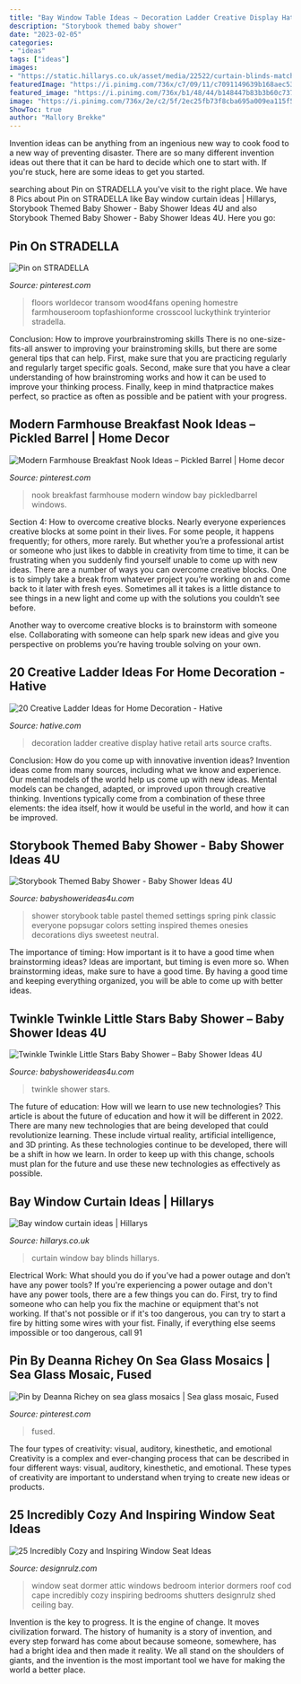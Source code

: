 ```yaml
---
title: "Bay Window Table Ideas ~ Decoration Ladder Creative Display Hative Retail Arts Source Crafts"
description: "Storybook themed baby shower"
date: "2023-02-05"
categories:
- "ideas"
tags: ["ideas"]
images:
- "https://static.hillarys.co.uk/asset/media/22522/curtain-blinds-match-portrait.jpg"
featuredImage: "https://i.pinimg.com/736x/c7/09/11/c7091149639b168aec5387c1e5a6ba36--sea-glass-mosaics.jpg"
featured_image: "https://i.pinimg.com/736x/b1/48/44/b148447b83b3b60c7373d5b80d4ac48f.jpg"
image: "https://i.pinimg.com/736x/2e/c2/5f/2ec25fb73f8cba695a009ea115f5f9dd.jpg"
ShowToc: true
author: "Mallory Brekke"
---
```



Invention ideas can be anything from an ingenious new way to cook food to a new way of preventing disaster. There are so many different invention ideas out there that it can be hard to decide which one to start with. If you're stuck, here are some ideas to get you started.

	

		
searching about Pin on STRADELLA you've visit to the right place. We have 8 Pics about Pin on STRADELLA like Bay window curtain ideas | Hillarys, Storybook Themed Baby Shower - Baby Shower Ideas 4U and also Storybook Themed Baby Shower - Baby Shower Ideas 4U. Here you go:
		
    
## Pin On STRADELLA

<img loading=lazy src="https://i.pinimg.com/736x/2e/c2/5f/2ec25fb73f8cba695a009ea115f5f9dd.jpg" onerror="this.onerror=null;this.src='https://tse2.mm.bing.net/th?id=OIP.5TozgAgSS2YitTugEC_olgHaLH&amp;pid=15.1';" alt="Pin on STRADELLA">

_Source: pinterest.com_

>floors worldecor transom wood4fans opening homestre farmhouseroom topfashionforme crosscool luckythink tryinterior stradella. 

	

Conclusion: How to improve yourbrainstroming skills
There is no one-size-fits-all answer to improving your brainstroming skills, but there are some general tips that can help. First, make sure that you are practicing regularly and regularly target specific goals. Second, make sure that you have a clear understanding of how brainstroming works and how it can be used to improve your thinking process. Finally, keep in mind thatpractice makes perfect, so practice as often as possible and be patient with your progress.

    
## Modern Farmhouse Breakfast Nook Ideas – Pickled Barrel | Home Decor

<img loading=lazy src="https://i.pinimg.com/736x/b1/48/44/b148447b83b3b60c7373d5b80d4ac48f.jpg" onerror="this.onerror=null;this.src='https://tse1.mm.bing.net/th?id=OIP.XbU3ERJWSN6r--sh7t8vVAHaKO&amp;pid=15.1';" alt="Modern Farmhouse Breakfast Nook Ideas – Pickled Barrel | Home decor">

_Source: pinterest.com_

>nook breakfast farmhouse modern window bay pickledbarrel windows. 

	

Section 4: How to overcome creative blocks.
Nearly everyone experiences creative blocks at some point in their lives. For some people, it happens frequently; for others, more rarely. But whether you’re a professional artist or someone who just likes to dabble in creativity from time to time, it can be frustrating when you suddenly find yourself unable to come up with new ideas.
There are a number of ways you can overcome creative blocks. One is to simply take a break from whatever project you’re working on and come back to it later with fresh eyes. Sometimes all it takes is a little distance to see things in a new light and come up with the solutions you couldn’t see before.

Another way to overcome creative blocks is to brainstorm with someone else. Collaborating with someone can help spark new ideas and give you perspective on problems you’re having trouble solving on your own.

    
## 20 Creative Ladder Ideas For Home Decoration - Hative

<img loading=lazy src="https://hative.com/wp-content/uploads/2014/06/ladder-decor-ideas/2-ladder-decor-ideas.jpg" onerror="this.onerror=null;this.src='https://tse4.mm.bing.net/th?id=OIP.XSTm_9nizi6e7klXC1Q_igHaJ4&amp;pid=15.1';" alt="20 Creative Ladder Ideas for Home Decoration - Hative">

_Source: hative.com_

>decoration ladder creative display hative retail arts source crafts. 

	

Conclusion: How do you come up with innovative invention ideas?
Invention ideas come from many sources, including what we know and experience. Our mental models of the world help us come up with new ideas. Mental models can be changed, adapted, or improved upon through creative thinking. Inventions typically come from a combination of these three elements: the idea itself, how it would be useful in the world, and how it can be improved.

    
## Storybook Themed Baby Shower - Baby Shower Ideas 4U

<img loading=lazy src="https://babyshowerideas4u.com/wp-content/uploads/2014/08/Classic-Storybook-Themed-Shower-4.jpg" onerror="this.onerror=null;this.src='https://tse2.mm.bing.net/th?id=OIP.sqywbbuV4MtG_B3LZehH8AHaLH&amp;pid=15.1';" alt="Storybook Themed Baby Shower - Baby Shower Ideas 4U">

_Source: babyshowerideas4u.com_

>shower storybook table pastel themed settings spring pink classic everyone popsugar colors setting inspired themes onesies decorations diys sweetest neutral. 

	

The importance of timing: How important is it to have a good time when brainstorming ideas?
Ideas are important, but timing is even more so. When brainstorming ideas, make sure to have a good time. By having a good time and keeping everything organized, you will be able to come up with better ideas.

    
## Twinkle Twinkle Little Stars Baby Shower – Baby Shower Ideas 4U

<img loading=lazy src="https://babyshowerideas4u.com/wp-content/uploads/2017/06/Twinkle-Twinkle-Little-Stars-Shower-Flowers-600x800.jpg" onerror="this.onerror=null;this.src='https://tse1.mm.bing.net/th?id=OIP._VUxXMMtH0iQ0dyJvH48vAHaJ4&amp;pid=15.1';" alt="Twinkle Twinkle Little Stars Baby Shower – Baby Shower Ideas 4U">

_Source: babyshowerideas4u.com_

>twinkle shower stars. 

	

The future of education: How will we learn to use new technologies?
This article is about the future of education and how it will be different in 2022. There are many new technologies that are being developed that could revolutionize learning. These include virtual reality, artificial intelligence, and 3D printing. As these technologies continue to be developed, there will be a shift in how we learn. In order to keep up with this change, schools must plan for the future and use these new technologies as effectively as possible.

    
## Bay Window Curtain Ideas | Hillarys

<img loading=lazy src="https://static.hillarys.co.uk/asset/media/22522/curtain-blinds-match-portrait.jpg" onerror="this.onerror=null;this.src='https://tse1.mm.bing.net/th?id=OIP.1CuH1IuQuRZX83zHQJsh2wHaLH&amp;pid=15.1';" alt="Bay window curtain ideas | Hillarys">

_Source: hillarys.co.uk_

>curtain window bay blinds hillarys. 

	

Electrical Work: What should you do if you’ve had a power outage and don’t have any power tools?
If you're experiencing a power outage and don't have any power tools, there are a few things you can do. First, try to find someone who can help you fix the machine or equipment that's not working. If that's not possible or if it's too dangerous, you can try to start a fire by hitting some wires with your fist. Finally, if everything else seems impossible or too dangerous, call 91
    
## Pin By Deanna Richey On Sea Glass Mosaics | Sea Glass Mosaic, Fused

<img loading=lazy src="https://i.pinimg.com/736x/c7/09/11/c7091149639b168aec5387c1e5a6ba36--sea-glass-mosaics.jpg" onerror="this.onerror=null;this.src='https://tse4.mm.bing.net/th?id=OIP.rJ7jyZ9yrycKCqKwzpL3EgHaNK&amp;pid=15.1';" alt="Pin by Deanna Richey on sea glass mosaics | Sea glass mosaic, Fused">

_Source: pinterest.com_

>fused. 

	

The four types of creativity: visual, auditory, kinesthetic, and emotional
Creativity is a complex and ever-changing process that can be described in four different ways: visual, auditory, kinesthetic, and emotional. These types of creativity are important to understand when trying to create new ideas or products.

    
## 25 Incredibly Cozy And Inspiring Window Seat Ideas

<img loading=lazy src="http://cdn.designrulz.com/wp-content/uploads/2015/02/window-seat-ideas_designrulz-28.jpg" onerror="this.onerror=null;this.src='https://tse2.mm.bing.net/th?id=OIP.IAithZ5U2BCg0IccIZdNMgHaLJ&amp;pid=15.1';" alt="25 Incredibly Cozy and Inspiring Window Seat Ideas">

_Source: designrulz.com_

>window seat dormer attic windows bedroom interior dormers roof cod cape incredibly cozy inspiring bedrooms shutters designrulz shed ceiling bay. 

	

Invention is the key to progress. It is the engine of change. It moves civilization forward. The history of humanity is a story of invention, and every step forward has come about because someone, somewhere, has had a bright idea and then made it reality. We all stand on the shoulders of giants, and the invention is the most important tool we have for making the world a better place.


